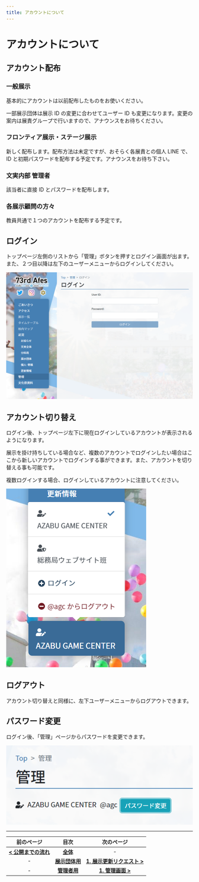 ```yaml
---
title: アカウントについて
---
```


# アカウントについて

## アカウント配布

### 一般展示

基本的にアカウントは以前配布したものをお使いください。

一部展示団体は展示 ID の変更に合わせてユーザー ID も変更になります。変更の案内は展責グループで行いますので、アナウンスをお待ちください。

### フロンティア展示・ステージ展示

新しく配布します。配布方法は未定ですが、おそらく各展責との個人 LINE で、ID と初期パスワードを配布する予定です。アナウンスをお待ち下さい。

### 文実内部 管理者

該当者に直接 ID とパスワードを配布します。

### 各展示顧問の方々

教員共通で１つのアカウントを配布する予定です。


## ログイン

トップページ左側のリストから「管理」ボタンを押すとログイン画面が出ます。また、２つ目以降は左下のユーザーメニューからログインしてください。

![](./images/login.png)

## アカウント切り替え

ログイン後、トップページ左下に現在ログインしているアカウントが表示されるようになります。

展示を掛け持ちしている場合など、複数のアカウントでログインしたい場合はここから新しいアカウントでログインする事ができます。また、アカウントを切り替える事も可能です。

複数ログインする場合、ログインしているアカウントに注意してください。

![](./images/user-menu.png)

## ログアウト

アカウント切り替えと同様に、左下ユーザーメニューからログアウトできます。

## パスワード変更

ログイン後、「管理」ページからパスワードを変更できます。

![](./images/change-password.png)

---

| 前のページ | 目次 | 次のページ |
| :-: | :-: | :-: |
| **[< 公開までの流れ ](./operation)**  | **[全体](/)** | - |
| - | **[展示団体用](/exhibition)** | **[1. 展示更新リクエスト >](/exhibition/1-post)** |
| - | **[管理者用](/admin)** | **[1. 管理画面 >](/admin/1-manage)** |
